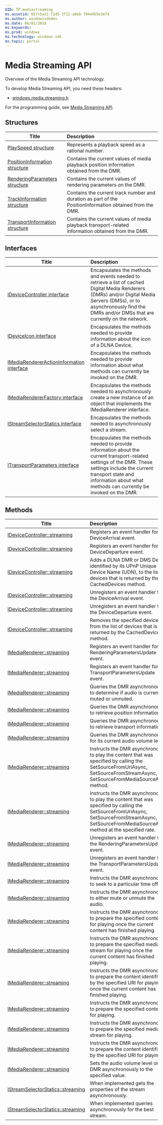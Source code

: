 ```yaml
---
UID: TP:mediastreaming
ms.assetid: 657c5a21-72d5-3f12-a0eb-79444b5e3ef4
ms.author: windowssdkdev
ms.date: 06/01/2018
ms.keywords: 
ms.prod: windows
ms.technology: windows-sdk
ms.topic: portal
---
```


# Media Streaming API



Overview of the Media Streaming API technology.

To develop Media Streaming API, you need these headers:

 * [windows.media.streaming.h](..\windows.media.streaming\index.md)

For the programming guide, see [Media Streaming API](/windows/desktop/mediastreaming).

## Structures

| Title   | Description   |
| ---- |:---- |
| [PlaySpeed structure](..\windows.media.streaming\ns-windows-media-streaming-playspeed.md) | Represents a playback speed as a rational number. |
| [PositionInformation structure](..\windows.media.streaming\ns-windows-media-streaming-positioninformation.md) | Contains the current values of media playback position information obtained from the DMR. |
| [RenderingParameters structure](..\windows.media.streaming\ns-windows-media-streaming-renderingparameters.md) | Contains the current values of rendering parameters on the DMR. |
| [TrackInformation structure](..\windows.media.streaming\ns-windows-media-streaming-trackinformation.md) | Contains the current track number and duration as part of the PositionInformation obtained from the DMR. |
| [TransportInformation structure](..\windows.media.streaming\ns-windows-media-streaming-transportinformation.md) | Contains the current values of media playback transport-related information obtained from the DMR. |

## Interfaces

| Title   | Description   |
| ---- |:---- |
| [IDeviceController interface](..\windows.media.streaming\nn-windows-media-streaming-idevicecontroller.md) | Encapsulates the methods and events needed to retrieve a list of cached Digital Media Renderers (DMRs) and/or Digital Media Servers (DMSs), or to asynchronously find the DMRs and/or DMSs that are currently on the network. |
| [IDeviceIcon interface](..\windows.media.streaming\nn-windows-media-streaming-ideviceicon.md) | Encapsulates the methods needed to provide information about the icon of a DLNA Device. |
| [IMediaRendererActionInformation interface](..\windows.media.streaming\nn-windows-media-streaming-imediarendereractioninformation.md) | Encapsulates the methods needed to provide information about what methods can currently be invoked on the DMR. |
| [IMediaRendererFactory interface](..\windows.media.streaming\nn-windows-media-streaming-imediarendererfactory.md) | Encapsulates the methods needed to asynchronously create a new instance of an object that implements the IMediaRenderer interface. |
| [IStreamSelectorStatics interface](..\windows.media.streaming\nn-windows-media-streaming-istreamselectorstatics.md) | Encapsulates the methods needed to asynchronously select a stream. |
| [ITransportParameters interface](..\windows.media.streaming\nn-windows-media-streaming-itransportparameters.md) | Encapsulates the methods needed to provide information about the current transport-related settings of the DMR. These settings include the current transport state and information about what methods can currently be invoked on the DMR. |

## Methods

| Title   | Description   |
| ---- |:---- |
| [IDeviceController::streaming](..\windows.media.streaming\nf-windows-media-streaming-idevicecontroller-add_devicearrival.md) | Registers an event handler for the DeviceArrival event. |
| [IDeviceController::streaming](..\windows.media.streaming\nf-windows-media-streaming-idevicecontroller-add_devicedeparture.md) | Registers an event handler for the DeviceDeparture event. |
| [IDeviceController::streaming](..\windows.media.streaming\nf-windows-media-streaming-idevicecontroller-adddevice.md) | Adds a DLNA DMR or DMS Device, identified by its UPnP Unique Device Name (UDN), to the list of devices that is returned by the CachedDevices method. |
| [IDeviceController::streaming](..\windows.media.streaming\nf-windows-media-streaming-idevicecontroller-remove_devicearrival.md) | Unregisters an event handler for the DeviceArrival event. |
| [IDeviceController::streaming](..\windows.media.streaming\nf-windows-media-streaming-idevicecontroller-remove_devicedeparture.md) | Unregisters an event handler for the DeviceDeparture event. |
| [IDeviceController::streaming](..\windows.media.streaming\nf-windows-media-streaming-idevicecontroller-removedevice.md) | Removes the specified device from the list of devices that is returned by the CachedDevices method. |
| [IMediaRenderer::streaming](..\windows.media.streaming\nf-windows-media-streaming-imediarenderer-add_renderingparametersupdate.md) | Registers an event handler for the RenderingParametersUpdate event. |
| [IMediaRenderer::streaming](..\windows.media.streaming\nf-windows-media-streaming-imediarenderer-add_transportparametersupdate.md) | Registers an event handler for the TransportParametersUpdate event. |
| [IMediaRenderer::streaming](..\windows.media.streaming\nf-windows-media-streaming-imediarenderer-getmuteasync.md) | Queries the DMR asynchronously to determine if audio is currently muted or unmuted. |
| [IMediaRenderer::streaming](..\windows.media.streaming\nf-windows-media-streaming-imediarenderer-getpositioninformationasync.md) | Queries the DMR asynchronously to retrieve position information. |
| [IMediaRenderer::streaming](..\windows.media.streaming\nf-windows-media-streaming-imediarenderer-gettransportinformationasync.md) | Queries the DMR asynchronously to retrieve transport information. |
| [IMediaRenderer::streaming](..\windows.media.streaming\nf-windows-media-streaming-imediarenderer-getvolumeasync.md) | Queries the DMR asynchronously for its current audio volume level. |
| [IMediaRenderer::streaming](..\windows.media.streaming\nf-windows-media-streaming-imediarenderer-playasync.md) | Instructs the DMR asynchronously to play the content that was specified by calling the SetSourceFromUriAsync, SetSourceFromStreamAsync, or SetSourceFromMediaSourceAsync method. |
| [IMediaRenderer::streaming](..\windows.media.streaming\nf-windows-media-streaming-imediarenderer-playatspeedasync.md) | Instructs the DMR asynchronously to play the content that was specified by calling the SetSourceFromUriAsync, SetSourceFromStreamAsync, or SetSourceFromMediaSourceAsync method at the specified rate. |
| [IMediaRenderer::streaming](..\windows.media.streaming\nf-windows-media-streaming-imediarenderer-remove_renderingparametersupdate.md) | Unregisters an event handler for the RenderingParametersUpdate event. |
| [IMediaRenderer::streaming](..\windows.media.streaming\nf-windows-media-streaming-imediarenderer-remove_transportparametersupdate.md) | Unregisters an event handler for the TransportParametersUpdate event. |
| [IMediaRenderer::streaming](..\windows.media.streaming\nf-windows-media-streaming-imediarenderer-seekasync.md) | Instructs the DMR asynchronously to seek to a particular time offset. |
| [IMediaRenderer::streaming](..\windows.media.streaming\nf-windows-media-streaming-imediarenderer-setmuteasync.md) | Instructs the DMR asynchronously to either mute or unmute the audio. |
| [IMediaRenderer::streaming](..\windows.media.streaming\nf-windows-media-streaming-imediarenderer-setnextsourcefrommediasourceasync.md) | Instructs the DMR asynchronously to prepare the specified content for playing once the current content has finished playing. |
| [IMediaRenderer::streaming](..\windows.media.streaming\nf-windows-media-streaming-imediarenderer-setnextsourcefromstreamasync.md) | Instructs the DMR asynchronously to prepare the specified media stream for playing once the current content has finished playing. |
| [IMediaRenderer::streaming](..\windows.media.streaming\nf-windows-media-streaming-imediarenderer-setnextsourcefromuriasync.md) | Instructs the DMR asynchronously to prepare the content identified by the specified URI for playing once the current content has finished playing. |
| [IMediaRenderer::streaming](..\windows.media.streaming\nf-windows-media-streaming-imediarenderer-setsourcefrommediasourceasync.md) | Instructs the DMR asynchronously to prepare the specified content for playing. |
| [IMediaRenderer::streaming](..\windows.media.streaming\nf-windows-media-streaming-imediarenderer-setsourcefromstreamasync.md) | Instructs the DMR asynchronously to prepare the specified media stream for playing. |
| [IMediaRenderer::streaming](..\windows.media.streaming\nf-windows-media-streaming-imediarenderer-setsourcefromuriasync.md) | Instructs the DMR asynchronously to prepare the content identified by the specified URI for playing. |
| [IMediaRenderer::streaming](..\windows.media.streaming\nf-windows-media-streaming-imediarenderer-setvolumeasync.md) | Sets the audio volume level on the DMR asynchronously to the specified value. |
| [IStreamSelectorStatics::streaming](..\windows.media.streaming\nf-windows-media-streaming-istreamselectorstatics-getstreampropertiesasync.md) | When implemented gets the properties of the stream asynchronously. |
| [IStreamSelectorStatics::streaming](..\windows.media.streaming\nf-windows-media-streaming-istreamselectorstatics-selectbeststreamasync.md) | When implemented queries asynchronously for the best stream. |
